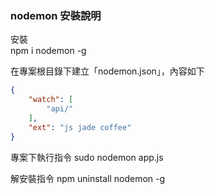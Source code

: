 ### nodemon 安裝說明
安裝  
npm i nodemon -g  
  
在專案根目錄下建立「nodemon.json」，內容如下  
``` json
{
    "watch": [
        "api/"
    ],
    "ext": "js jade coffee"
}
```

專案下執行指令
sudo nodemon app.js

解安裝指令
npm uninstall nodemon -g
